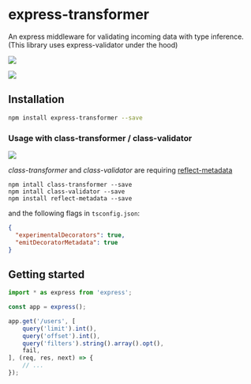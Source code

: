 # express-transformer
An express middleware for validating incoming data with type inference.
(This library uses express-validator under the hood)

![](https://github.com/RobinBuschmann/express-transformer/raw/master/demos/et-demo-1.gif)

![](https://github.com/RobinBuschmann/express-transformer/raw/master/demos/et-demo-2.gif)

## Installation
```bash
npm install express-transformer --save
```

### Usage with class-transformer / class-validator

![](https://github.com/RobinBuschmann/express-transformer/raw/master/demos/et-demo-3.gif)

*class-transformer* and *class-validator* are requiring [reflect-metadata](https://www.npmjs.com/package/reflect-metadata)
```
npm intall class-transformer --save
npm intall class-validator --save
npm install reflect-metadata --save
```
and the following flags in `tsconfig.json`:
```json
{
  "experimentalDecorators": true,
  "emitDecoratorMetadata": true
}
```

## Getting started
```typescript
import * as express from 'express';

const app = express();

app.get('/users', [
    query('limit').int(),
    query('offset').int(),
    query('filters').string().array().opt(),
    fail,
], (req, res, next) => {
    // ...
});
```
